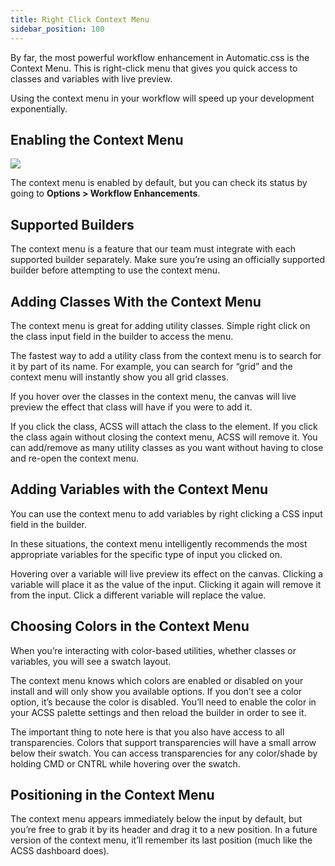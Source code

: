 ```yaml
---
title: Right Click Context Menu
sidebar_position: 100
---
```


By far, the most powerful workflow enhancement in Automatic.css is the Context Menu. This is right-click menu that gives you quick access to classes and variables with live preview.

Using the context menu in your workflow will speed up your development exponentially.

## Enabling the Context Menu

![](https://automaticcss.com/wp-content/uploads/CleanShot-2024-12-27-at-12.00.47@2x-1024x1024.jpg)

The context menu is enabled by default, but you can check its status by going to **Options > Workflow Enhancements**.

## Supported Builders

The context menu is a feature that our team must integrate with each supported builder separately. Make sure you’re using an officially supported builder before attempting to use the context menu.

## Adding Classes With the Context Menu

The context menu is great for adding utility classes. Simple right click on the class input field in the builder to access the menu.

The fastest way to add a utility class from the context menu is to search for it by part of its name. For example, you can search for “grid” and the context menu will instantly show you all grid classes.

If you hover over the classes in the context menu, the canvas will live preview the effect that class will have if you were to add it.

If you click the class, ACSS will attach the class to the element. If you click the class again without closing the context menu, ACSS will remove it. You can add/remove as many utility classes as you want without having to close and re-open the context menu.

## Adding Variables with the Context Menu

You can use the context menu to add variables by right clicking a CSS input field in the builder.

In these situations, the context menu intelligently recommends the most appropriate variables for the specific type of input you clicked on.

Hovering over a variable will live preview its effect on the canvas. Clicking a variable will place it as the value of the input. Clicking it again will remove it from the input. Click a different variable will replace the value.

## Choosing Colors in the Context Menu

When you’re interacting with color-based utilities, whether classes or variables, you will see a swatch layout.

The context menu knows which colors are enabled or disabled on your install and will only show you available options. If you don’t see a color option, it’s because the color is disabled. You’ll need to enable the color in your ACSS palette settings and then reload the builder in order to see it.

The important thing to note here is that you also have access to all transparencies. Colors that support transparencies will have a small arrow below their swatch. You can access transparencies for any color/shade by holding CMD or CNTRL while hovering over the swatch.

## Positioning in the Context Menu

The context menu appears immediately below the input by default, but you’re free to grab it by its header and drag it to a new position. In a future version of the context menu, it’ll remember its last position (much like the ACSS dashboard does).
